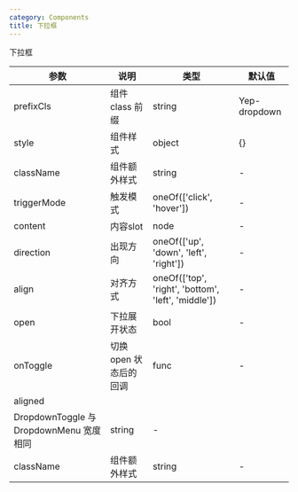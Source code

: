 ```yaml
---
category: Components
title: 下拉框
---
```


下拉框

<DEMO>

| 参数      | 说明            | 类型   | 默认值       |
| --------- | --------------- | ------ | ------------ |
| prefixCls | 组件 class 前缀 | string | Yep-dropdown |
| style     | 组件样式        | object | {}           |
| className | 组件额外样式    | string | -            |
| triggerMode | 触发模式    |  oneOf(['click', 'hover']) | -            |
| content | 内容slot    | node | -            |
| direction | 出现方向    | oneOf(['up', 'down', 'left', 'right']) | -            |
| align |  对齐方式  | oneOf(['top', 'right', 'bottom', 'left', 'middle']) | -            |
| open | 下拉展开状态    | bool | -            |
| onToggle | 切换 open 状态后的回调    | func | -            |
| aligned | 	
DropdownToggle 与 DropdownMenu 宽度相同    | string | -            |
| className | 组件额外样式    | string | -            |
